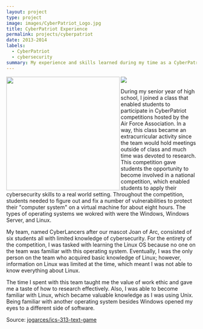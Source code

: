 ```yaml
---
layout: project
type: project
image: images/CyberPatriot_Logo.jpg
title: CyberPatriot Experience
permalink: projects/cyberpatriot
date: 2013-2014
labels:
  - CyberPatriot
  - cybersecurity
summary: My experience and skills learned during my time as a CyberPatriot competitor for my school.
---
```


<img class="ui image" src="{{ site.baseurl }}/images/cotton-header.png">

<img align="left" height="300" src="../images/cyberpatriotcertificatecopy.png">

During my senior year of high school, I joined a class that enabled students to participate in CyberPatriot competitions hosted by the Air Force Association. In a way, this class became an extracurricular activity since the team would hold meetings outside of class and much time was devoted to research. This competition gave students the opportunity to become involved in a national competition, which enabled students to apply their cybersecurity skills to a real world setting. Throughout the competition, students needed to figure out and fix a number of vulnerabilities to protect their "computer system" on a virtual machine for about eight hours. The types of operating systems we wokred with were the Windows, Windows Server, and Linux.   

My team, named CyberLancers after our mascot Joan of Arc, consisted of six students all with limited knowledge of cybersecurity. For the entirety of the competition, I was tasked with learning the Linux OS because no one on the team was familiar with this operating system. Eventually, I was the only person on the team who acquired basic knowledge of Linux; however, information on Linux was limited at the time, which meant I was not able to know everything about Linux. 

The time I spent with this team taught me the value of work ethic and gave me a taste of how to research effectively. Also, I was able to become familiar with Linux, which became valuable knowledge as I was using Unix. Being familiar with another operating system besides Windows opened my eyes to a different side of software.   


Source: <a href="https://github.com/jogarces/ics-313-text-game"><i class="large github icon "></i>jogarces/ics-313-text-game</a>

